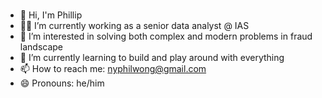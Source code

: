 ### 
* 👋 Hi, I'm Phillip
* 👨‍💻 I’m currently working as a senior data analyst @ IAS
* 🔭 I’m interested in solving both complex and modern problems in fraud landscape
* 🌱 I’m currently learning to build and play around with everything
* 📫 How to reach me: nyphilwong@gmail.com
* 😄 Pronouns: he/him
<!--
**nyphilwong/nyphilwong** is a ✨ _special_ ✨ repository because its `README.md` (this file) appears on your GitHub profile.

Here are some ideas to get you started:

- 🔭 I’m currently working on ...
- 🌱 I’m currently learning ...
- 👯 I’m looking to collaborate on ...
- 🤔 I’m looking for help with ...
- 💬 Ask me about ...
- 📫 How to reach me: ...
- 😄 Pronouns: ...
- ⚡ Fun fact: ...
-->
